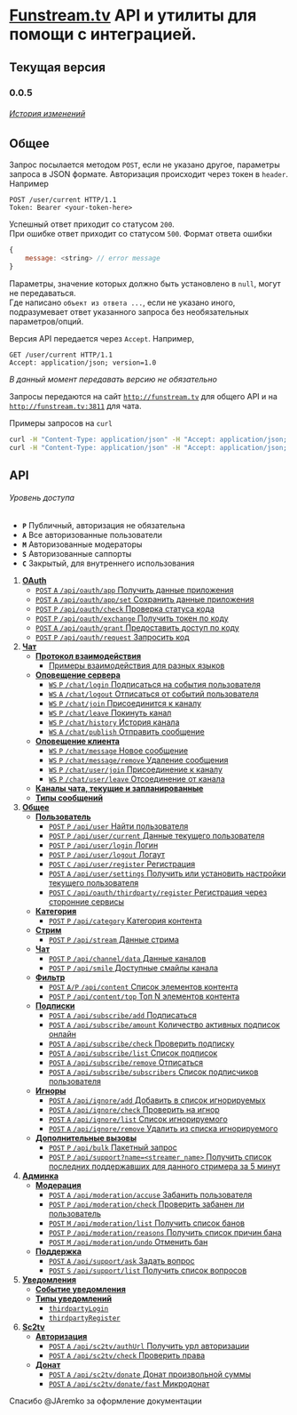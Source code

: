 # [Funstream.tv](http://funstream.tv) API и утилиты для помощи с интеграцией.

## Текущая версия
### 0.0.5
###### [История изменений](CHANGELOG.md)

  
Общее
-----

Запрос посылается методом `POST`, если не указано другое, параметры запроса в JSON формате.
Авторизация происходит через токен в `header`. Например
```
POST /user/current HTTP/1.1
Token: Bearer <your-token-here>
```

Успешный ответ приходит со статусом `200`.  
При ошибке ответ приходит со статусом `500`. Формат ответа ошибки
```js
{
    message: <string> // error message
}
```

Параметры, значение которых должно быть установлено в `null`, могут не передаваться.  
Где написано ``объект из ответа ...``, если не указано иного, подразумевает ответ указанного запроса без необязательных параметров/опций.

Версия API передается через `Accept`. Например,
```
GET /user/current HTTP/1.1
Accept: application/json; version=1.0
```
*В данный момент передавать версию не обязательно*

Запросы передаются на сайт [`http://funstream.tv`](http://funstream.tv) для общего API и на [`http://funstream.tv:3811`](http://funstream.tv:3811) для чата.

Примеры запросов на `curl`
```sh
curl -H "Content-Type: application/json" -H "Accept: application/json; version 1.0" -X POST -d '{name: "..", password: ".."}' http://funstream.tv/api/user/login
curl -H "Content-Type: application/json" -H "Accept: application/json; version 1.0" -H "Token: Bearer .." -X POST -d '{content: "stream"}' http://funstream.tv/api/subscribe/subscribers
```


API
------
###### Уровень доступа
- **`P`** Публичный, авторизация не обязательна
- **`A`** Все авторизованные пользователи
- **`M`** Авторизованные модераторы
- **`S`** Авторизованные саппорты
- **`C`** Закрытый, для внутреннего использования

1. [**OAuth**](oauth.md)  
    - [`POST` `A` `/api/oauth/app` Получить данные приложения](oauth.md#Получить-данные-приложения)
    - [`POST` `A` `/api/oauth/app/set` Сохранить данные приложения](oauth.md#Сохранить-данные-приложения)
    - [`POST` `P` `/api/oauth/check` Проверка статуса кода](oauth.md#Проверка-статуса-кода)
    - [`POST` `P` `/api/oauth/exchange` Получить токен по коду](oauth.md#Получить-токен-по-коду)
    - [`POST` `A` `/api/oauth/grant` Предоставить доступ по коду](oauth.md#Предоставить-доступ-по-коду)
    - [`POST` `P` `/api/oauth/request` Запросить код](oauth.md#Запросить-код)
2. [**Чат**](chat.md)
    - [**Протокол взаимодействия**](chat.md#Протокол-взаимодействия)
        - [Примеры взаимодействия для разных языков](chat-client-examples.md)
    - [**Оповещение сервера**](chat.md#Оповещение-сервера)
        - [`WS` `P` `/chat/login` Подписаться на события пользователя](chat.md#Подписаться-на-события-пользователя)
        - [`WS` `A` `/chat/logout` Отписаться от событий пользователя](chat.md#Отписаться-от-событий-пользователя)
        - [`WS` `P` `/chat/join` Присоединится к каналу](chat.md#Присоединится-к-каналу)
        - [`WS` `P` `/chat/leave` Покинуть канал](chat.md#Покинуть-канал)
        - [`WS` `P` `/chat/history` История канала](chat.md#История-канала)
        - [`WS` `A` `/chat/publish` Отправить сообщение](chat.md#Отправить-сообщение)
    - [**Оповещение клиента**](chat.md#Оповещение-клиента)
        - [`WS` `P` `/chat/message` Новое сообщение](chat.md#Новое-сообщение)
        - [`WS` `P` `/chat/message/remove` Удаление сообщения](chat.md#Удаление-сообщения)
        - [`WS` `P` `/chat/user/join` Присоединение к каналу](chat.md#Присоединение-к-каналу)
        - [`WS` `P` `/chat/user/leave` Отсоединение от канала](chat.md#Отсоединение-от-канала)
    - [**Каналы чата, текущие и запланированные**](chat.md#Каналы-чата-текущие-и-запланированные)
    - [**Типы сообщений**](chat.md#Типы-сообщений)
3. [**Общее**](common.md)
    - [**Пользователь**](common.md#Пользователь)
        - [`POST` `P` `/api/user` Найти пользователя](common.md#Найти-пользователя)
        - [`POST` `P` `/api/user/current` Данные текущего пользователя](common.md#Данные-текущего-пользователя)
        - [`POST` `P` `/api/user/login` Логин](common.md#Логин)
        - [`POST` `P` `/api/user/logout` Логаут](common.md#Логаут)
        - [`POST` `C` `/api/user/register` Регистрация](common.md#Регистрация)
        - [`POST` `A` `/api/user/settings` Получить или установить настройки текущего пользователя](common.md#Получить-или-установить-настройки-текущего-пользователя)
        - [`POST` `C` `/api/oauth/thirdparty/register` Регистрация через сторонние сервисы](common.md#Регистрация-через-сторонние-сервисы)
    - [**Категория**](common.md#Категория)
        - [`POST` `P` `/api/category` Категория контента](common.md#Категория-контента)
    - [**Стрим**](common.md#Стрим)
        - [`POST` `P` `/api/stream` Данные стрима](common.md#Данные-стрима)
    - [**Чат**](common.md#Чат)
        - [`POST` `P` `/api/channel/data` Данные каналов](common.md#Данные-каналов)
        - [`POST` `P` `/api/smile` Доступные смайлы канала](common.md#Доступные-смайлы-канала)
    - [**Фильтр**](common.md#Фильтр)
        - [`POST` `A/P` `/api/content` Список элементов контента](common.md#Список-элементов-контента)
        - [`POST` `P` `/api/content/top` Топ N элементов контента](common.md#Топ-n-элементов-контента)
    - [**Подписки**](common.md#Подписки)
        - [`POST` `A` `/api/subscribe/add` Подписаться](common.md#Подписаться)
        - [`POST` `A` `/api/subscribe/amount` Количество активных подписок онлайн](common.md#Количество-активных-подписок)
        - [`POST` `A` `/api/subscribe/check` Проверить подписку](common.md#Проверить-подписку)
        - [`POST` `A` `/api/subscribe/list` Список подписок](common.md#Список-подписок)
        - [`POST` `A` `/api/subscribe/remove` Отписаться](common.md#Отписаться)
        - [`POST` `A` `/api/subscribe/subscribers` Список подписчиков пользователя](common.md#Список-подписчиков-пользователя)
    - [**Игноры**](common.md#Игноры)
        - [`POST` `A` `/api/ignore/add` Добавить в список игнорируемых](common.md#Добавить-в-список-игнорируемых)
        - [`POST` `A` `/api/ignore/check` Проверить на игнор](common.md#Проверить-на-игнор)
        - [`POST` `A` `/api/ignore/list` Список игнорируемого](common.md#Список-игнорируемого)
        - [`POST` `A` `/api/ignore/remove` Удалить из списка игнорируемого](common.md#Удалить-из-списка-игнорируемого)
    - [**Дополнительные вызовы**](common.md#Дополнительные-вызовы)
        - [`POST` `P` `/api/bulk` Пакетный запрос](common.md#Пакетный-запрос)
        - [`POST` `P` `/api/support?name=<streamer_name>` Получить список последних поддержавших для данного стримера за 5 минут](common.md#Получить-список-последних-поддержавших-для-данного-стримера-за-5-минут)
4. [**Админка**](admin.md)
    - [**Модерация**](admin.md#Модерация)
        - [`POST` `A` `/api/moderation/accuse` Забанить пользователя](admin.md#Забанить-пользователя)
        - [`POST` `P` `/api/moderation/check` Проверить забанен ли пользователь](admin.md#Проверить-забанен-ли-пользователь)
        - [`POST` `M` `/api/moderation/list` Получить список банов](admin.md#Получить-список-банов)
        - [`POST` `P` `/api/moderation/reasons` Получить список причин бана](admin.md#Получить-список-причин-бана)
        - [`POST` `M` `/api/moderation/undo` Отменить бан](admin.md#Отменить-бан)
    - [**Поддержка**](admin.md#Поддержка)
        - [`POST` `A` `/api/support/ask` Задать вопрос](admin.md#Задать-вопрос)
        - [`POST` `S` `/api/support/list` Получить список вопросов](admin.md#Получить-список-вопросов)
5. [**Уведомления**](notifier.md)
    - [**Событие уведомления**](notifier.md#Событие-уведомления)
    - [**Типы уведомлений**](notifier.md#Типы-уведомлений)
        - [`thirdpartyLogin`](notifier.md#Логин-через-сторонние-сервисы)
        - [`thirdpartyRegister`](notifier.md#Регистрация-через-сторонние-сервисы)
6. [**Sc2tv**](sc2tv.md)
    - [**Авторизация**](sc2tv.md#Авторизация)
        - [`POST` `A` `/api/sc2tv/authUrl` Получить урл авторизации](sc2tv.md#Получить-урл-авторизации)
        - [`POST` `A` `/api/sc2tv/check` Проверить права](sc2tv.md#Проверить-права)
    - [**Донат**](sc2tv.md#Донат)
        - [`POST` `A` `/api/sc2tv/donate` Донат произвольной суммы](sc2tv.md#Донат-произвольной-суммы)
        - [`POST` `A` `/api/sc2tv/donate/fast` Микродонат](sc2tv.md#Микродонат)


Спасибо @JAremko за оформление документации